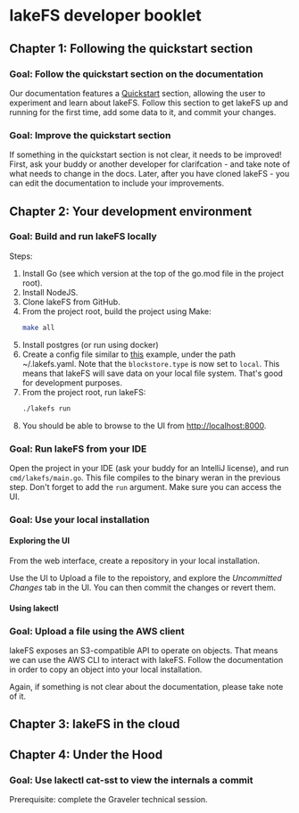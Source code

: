 # lakeFS developer booklet

## Chapter 1: Following the quickstart section

### Goal: Follow the quickstart section on the documentation

Our documentation features a [Quickstart](https://docs.lakefs.io/quickstart/) section, allowing the user to experiment and learn about lakeFS.
Follow this section to get lakeFS up and running for the first time, add some data to it, and commit your changes.

### Goal: Improve the quickstart section

If something in the quickstart section is not clear, it needs to be improved! First, ask your buddy or another developer for clarifcation - and take note of what needs to change in the docs. Later, after you have cloned lakeFS - you can edit the documentation to include your improvements.

## Chapter 2: Your development environment

### Goal: Build and run lakeFS locally

Steps:
1. Install Go (see which version at the top of the go.mod file in the project root).
1. Install NodeJS.
1. Clone lakeFS from GitHub.
1. From the project root, build the project using Make:
   ```sh
   make all
   ```
1. Install postgres (or run using docker)
1. Create a config file similar to [this](https://docs.lakefs.io/reference/configuration.html#example-local-development) example, under the path ~/.lakefs.yaml. Note that the `blockstore.type` is now set to `local`. This means that lakeFS will save data on your local file system. That's good for development purposes.
1. From the project root, run lakeFS:
   ```sh
   ./lakefs run
   ```
 1. You should be able to browse to the UI from [http://localhost:8000](http://localhost:8000).


### Goal: Run lakeFS from your IDE

Open the project in your IDE (ask your buddy for an IntelliJ license), and run `cmd/lakefs/main.go`.
This file compiles to the binary weran in the previous step. Don't forget to add the `run` argument.
Make sure you can access the UI.

### Goal: Use your local installation

#### Exploring the UI

From the web interface, create a repository in your local installation.

Use the UI to Upload a file to the repoistory, and explore the _Uncommitted Changes_ tab in the UI.
You can then commit the changes or revert them.

#### Using lakectl

### Goal: Upload a file using the AWS client

lakeFS exposes an S3-compatible API to operate on objects. That means we can use the AWS CLI to interact with lakeFS.
Follow the documentation in order to copy an object into your local installation.

Again, if something is not clear about the documentation, please take note of it.

## Chapter 3: lakeFS in the cloud

## Chapter 4: Under the Hood

### Goal: Use lakectl cat-sst to view the internals a commit

Prerequisite: complete the Graveler technical session.



